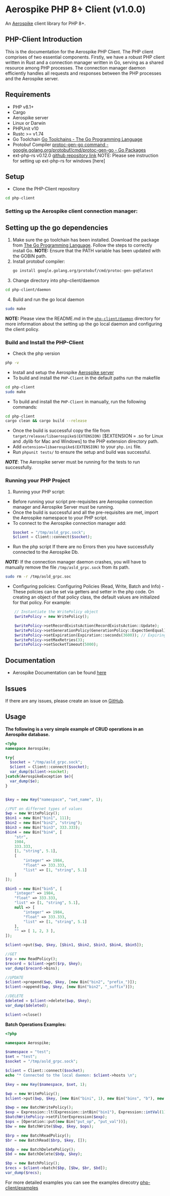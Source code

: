 # Aerospike PHP 8+ Client (v1.0.0)

An [Aerospike](https://www.aerospike.com/) client library for PHP 8+.

## PHP-Client Introduction 

This is the documentation for the Aerospike PHP Client. The PHP client comprises of two essential components. Firstly, we have a robust PHP client written in Rust and a connection manager written in Go, serving as a shared resource among PHP processes. The connection manager daemon efficiently handles all requests and responses between the PHP processes and the Aerospike server.


## Requirements

* PHP v8.1+
* Cargo
* Aerospike server
* Linux or Darwin 
* PHPUnit v10
* Rustc >= v1.74 
* Go Toolchain [Go Toolchains - The Go Programming Language](https://go.dev/doc/toolchain)
* Protobuf Compiler [protoc-gen-go command - google.golang.org/protobuf/cmd/protoc-gen-go - Go Packages](https://pkg.go.dev/google.golang.org/protobuf/cmd/protoc-gen-go)
* ext-php-rs v0.12.0 [github repository link](https://github.com/davidcole1340/ext-php-rs/tree/master)
NOTE: Please see instruction for setting up ext-php-rs for windows [here] 

## Setup

* Clone the PHP-Client repository
```bash https://github.com/aerospike/php-client.git
cd php-client
```

### Setting up the Aerospike client connection manager: 

## Setting up the go dependencies
1. Make sure the go toolchain has been installed. Download the package from [The Go Programming Language](https://golang.org/dl/). Follow the steps to correctly install Go.
   **NOTE:** Ensure that the PATH variable has been updated with the GOBIN path.
2. Install protobuf compiler:
   ```bash
   go install google.golang.org/protobuf/cmd/protoc-gen-go@latest
   ```
3. Change directory into php-client/daemon 
```bash 
cd php-client/daemon
```
4. Build and run the go local daemon
```bash
sudo make
```
**NOTE:** Please view the README.md in the [`php-client/daemon`](./daemon/README.md) directory for more information about the setting up the go local daemon and configuring the client policy.

### Build and Install the PHP-Client
* Check the php version 
```bash 
php -v
```
* Install and setup the Aerospike [Aerospike server](https://aerospike.com/download/) 
* To build and install the `PHP-Client` in the default paths run the makefile
```bash
cd php-client
sudo make
```
* To build and install the `PHP-Client` in manually, run the following commands:
```bash 
cd php-client
cargo clean && cargo build --release
```
- Once the build is successful copy the file from `target/release/libaerospike$(EXTENSION)` [$EXTENSION = .so for Linux and .dylib for Mac and Windows] to the PHP extension directory path. 
- Add `extension=libaerospike$(EXTENSION)` to your `php.ini` file. 
- Run  `phpunit tests/` to ensure the setup and build was successful. 

***NOTE***: The Aerospike server must be running for the tests to run successfully. 

### Running your PHP Project

1. Running your PHP script:
  - Before running your script pre-requisites are Aerospike connection manager and Aerospike Server must be running.  
  - Once the build is successful and all the pre-requisites are met, import the Aerospike namespace to your PHP script. 
  - To connect to the Aerospike connection manager add:
	```php
	$socket = "/tmp/asld_grpc.sock";
	$client = Client::connect($socket); 
	```
  - Run the php script
  If there are no Errors then you have successfully connected to the Aerospike Db. 

***NOTE:*** If the connection manager daemon crashes, you will have to manually remove the file `/tmp/asld_grpc.sock` from its path.
```bash 
sudo rm -r /tmp/asld_grpc.soc
```

   - Configuring policies: Configuring Policies (Read, Write, Batch and Info) - These policies can be set via getters and setter in the php code. On creating an object of that policy class, the default values are initialized for that policy. For example: 

```php
	// Instantiate the WritePolicy object
	$writePolicy = new WritePolicy();

	$writePolicy->setRecordExistsAction(RecordExistsAction::Update);
	$writePolicy->setGenerationPolicy(GenerationPolicy::ExpectGenEqual);
	$writePolicy->setExpiration(Expiration::seconds(3600)); // Expiring in 1 hour
	$writePolicy->setMaxRetries(3);
	$writePolicy->setSocketTimeout(5000);
```

## Documentation

* Aerospike Documentation can be found [here](https://aerospike.com/docs/)

## Issues

If there are any issues, please create an issue on [GitHub](https://github.com/aerospike/php-client/issues).

## Usage

**The following is a very simple example of CRUD operations in an Aerospike database.**

```php
<?php
namespace Aerospike;

try{
  $socket = "/tmp/asld_grpc.sock";
  $client = Client::connect($socket);
  var_dump($client->socket);
}catch(AerospikeException $e){
  var_dump($e);
}


$key = new Key("namespace", "set_name", 1);

//PUT on differnet types of values
$wp = new WritePolicy();
$bin1 = new Bin("bin1", 111);
$bin2 = new Bin("bin2", "string");
$bin3 = new Bin("bin3", 333.333);
$bin4 = new Bin("bin4", [
	"str", 
	1984, 
	333.333, 
	[1, "string", 5.1], 
	[
		"integer" => 1984, 
		"float" => 333.333, 
		"list" => [1, "string", 5.1]
	] 
]);

$bin5 = new Bin("bin5", [
	"integer" => 1984, 
	"float" => 333.333, 
	"list" => [1, "string", 5.1], 
	null => [
		"integer" => 1984, 
		"float" => 333.333, 
		"list" => [1, "string", 5.1]
	],
	"" => [ 1, 2, 3 ],
]);

$client->put($wp, $key, [$bin1, $bin2, $bin3, $bin4, $bin5]);

//GET
$rp = new ReadPolicy();
$record = $client->get($rp, $key);
var_dump($record->bins);

//UPDATE
$client->prepend($wp, $key, [new Bin("bin2", "prefix_")]);
$client->append($wp, $key, [new Bin("bin2", "_suffix")]);

//DELETE
$deleted = $client->delete($wp, $key);
var_dump($deleted);

$client->close()
```

**Batch Operations Examples:**

```php
<?php

namespace Aerospike;

$namespace = "test";
$set = "test";
$socket = "/tmp/asld_grpc.sock";

$client = Client::connect($socket);
echo "* Connected to the local daemon: $client->hosts \n";

$key = new Key($namespace, $set, 1);

$wp = new WritePolicy();
$client->put($wp, $key, [new Bin("bini", 1), new Bin("bins", "b"), new Bin("bin1", [1, 2, 3, 4])]);

$bwp = new BatchWritePolicy();
$exp = Expression::lt(Expression::intBin("bin1"), Expression::intVal(1));
$batchWritePolicy->setFilterExpression($exp);
$ops = [Operation::put(new Bin("put_op", "put_val"))];
$bw = new BatchWrite($bwp, $key, $ops);

$brp = new BatchReadPolicy();
$br = new BatchRead($brp, $key, []);

$bdp = new BatchDeletePolicy();
$bd = new BatchDelete($bdp, $key);

$bp = new BatchPolicy();
$recs = $client->batch($bp, [$bw, $br, $bd]);
var_dump($recs);

```

For more detailed examples you can see the examples direcotry [php-client/examples](./examples/)